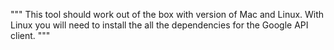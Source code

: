 """ This tool should work out of the box
    with version of Mac and Linux. With
    Linux you will need to install the
    all the dependencies for the Google API
    client. """
